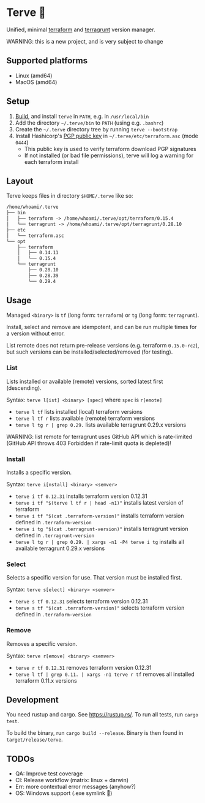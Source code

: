 # Terve 👋

Unified, minimal [terraform](https://www.terraform.io/downloads.html) and [terragrunt](https://github.com/gruntwork-io/terragrunt/releases) version manager.

WARNING: this is a new project, and is very subject to change

## Supported platforms

- Linux (amd64)
- MacOS (amd64)

## Setup

1. [Build](https://github.com/superblk/terve#development), and install `terve` in `PATH`, e.g. in `/usr/local/bin`
1. Add the directory `~/.terve/bin` to `PATH` (using e.g. `.bashrc`)
1. Create the `~/.terve` directory tree by running `terve --bootstrap`
1. Install Hashicorp's [PGP public key](https://www.hashicorp.com/security) in `~/.terve/etc/terraform.asc` (mode `0444`)
    - This public key is used to verify terraform download PGP signatures
    - If not installed (or bad file permissions), terve will log a warning for each terraform install

## Layout

Terve keeps files in directory `$HOME/.terve` like so:

```txt
/home/whoami/.terve
├── bin
│   ├── terraform -> /home/whoami/.terve/opt/terraform/0.15.4
│   └── terragrunt -> /home/whoami/.terve/opt/terragrunt/0.28.10
├── etc
│   └── terraform.asc
└── opt
    ├── terraform
    │   ├── 0.14.11
    │   └── 0.15.4
    └── terragrunt
        ├── 0.28.10
        ├── 0.28.39
        └── 0.29.4
```

## Usage

Managed `<binary>` is `tf` (long form: `terraform`) or `tg` (long form: `terragrunt`).

Install, select and remove are idempotent, and can be run multiple times for a version without error.

List remote does not return pre-release versions (e.g. terraform `0.15.0-rc2`), but such versions can be installed/selected/removed (for testing).

### List

Lists installed or available (remote) versions, sorted latest first (descending).

Syntax: `terve l[ist] <binary> [spec]` where `spec` is `r[emote]`

- `terve l tf` lists installed (local) terraform versions
- `terve l tf r` lists available (remote) terraform versions
- `terve l tg r | grep 0.29.` lists available terragrunt 0.29.x versions

WARNING: list remote for terragrunt uses GitHub API which is rate-limited (GitHub API throws 403 Forbidden if rate-limit quota is depleted)!

### Install

Installs a specific version.

Syntax: `terve i[nstall] <binary> <semver>`

- `terve i tf 0.12.31` installs terraform version 0.12.31
- `terve i tf "$(terve l tf r | head -n1)"` installs latest version of terraform
- `terve i tf "$(cat .terraform-version)"` installs terraform version defined in `.terraform-version`
- `terve i tg "$(cat .terragrunt-version)"` installs terragrunt version defined in `.terragrunt-version`
- `terve l tg r | grep 0.29. | xargs -n1 -P4 terve i tg` installs all available terragrunt 0.29.x versions

### Select

Selects a specific version for use. That version must be installed first.

Syntax: `terve s[elect] <binary> <semver>`

- `terve s tf 0.12.31` selects terraform version 0.12.31
- `terve s tf "$(cat .terraform-version)"` selects terraform version defined in `.terraform-version`

### Remove

Removes a specific version.

Syntax: `terve r[emove] <binary> <semver>`

- `terve r tf 0.12.31` removes terraform version 0.12.31
- `terve l tf | grep 0.11. | xargs -n1 terve r tf` removes all installed terraform 0.11.x versions

## Development

You need rustup and cargo. See <https://rustup.rs/>. To run all tests, run `cargo test`.

To build the binary, run `cargo build --release`. Binary is then found in `target/release/terve`.

## TODOs

- QA: Improve test coverage
- CI: Release workflow (matrix: linux + darwin)
- Err: more contextual error messages (anyhow?)
- OS: Windows support (.exe symlink 🤔)
